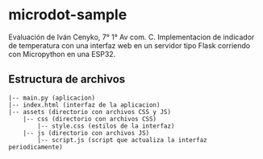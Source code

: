 # microdot-sample
Evaluación de Iván Cenyko, 7° 1° Av com. C. Implementacion de indicador de temperatura con una interfaz web en un servidor tipo Flask corriendo con Micropython en una ESP32.

## Estructura de archivos

```
|-- main.py (aplicacion)
|-- index.html (interfaz de la aplicacion)
|-- assets (directorio con archivos CSS y JS)
    |-- css (directorio con archivos CSS)
        |-- style.css (estilos de la interfaz)
    |-- js (directorio con archivos JS)
        |-- script.js (script que actualiza la interfaz periodicamente)
```
